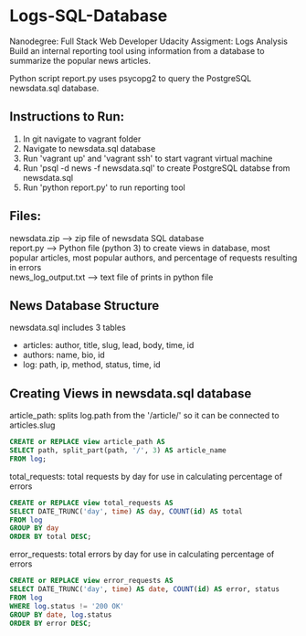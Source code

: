 # Logs-SQL-Database
Nanodegree: Full Stack Web Developer
Udacity Assigment: Logs Analysis  
Build an internal reporting tool using information from a database to summarize the popular news articles.

Python script report.py uses psycopg2 to query the PostgreSQL newsdata.sql database.

## Instructions to Run:
1. In git navigate to vagrant folder
2. Navigate to newsdata.sql database
3. Run 'vagrant up' and 'vagrant ssh' to start vagrant virtual machine
4. Run 'psql -d news -f newsdata.sql' to create PostgreSQL databse from newsdata.sql
5. Run 'python report.py' to run reporting tool

## Files:  
newsdata.zip --> zip file of newsdata SQL database  
report.py --> Python file (python 3) to create views in database, most popular articles, most popular authors, and percentage of requests resulting in errors  
news_log_output.txt --> text file of prints in python file  

## News Database Structure
newsdata.sql includes 3 tables
- articles: author, title, slug, lead, body, time, id
- authors: name, bio, id
- log: path, ip, method, status, time, id

## Creating Views in newsdata.sql database
article_path: splits log.path from the '/article/' so it can be connected to articles.slug  
```sql
CREATE or REPLACE view article_path AS
SELECT path, split_part(path, '/', 3) AS article_name 
FROM log;
```
              
total_requests: total requests by day for use in calculating percentage of errors  
```sql
CREATE or REPLACE view total_requests AS
SELECT DATE_TRUNC('day', time) AS day, COUNT(id) AS total
FROM log
GROUP BY day
ORDER BY total DESC;
```
              
error_requests: total errors by day for use in calculating percentage of errors  
```sql
CREATE or REPLACE view error_requests AS
SELECT DATE_TRUNC('day', time) AS date, COUNT(id) AS error, status
FROM log
WHERE log.status != '200 OK'
GROUP BY date, log.status
ORDER BY error DESC;
```
